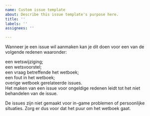 ```yaml
---
name: Custom issue template
about: Describe this issue template's purpose here.
title: ''
labels: ''
assignees: ''

---
```


Wanneer je een issue wil aanmaken kan je dit doen voor een van de volgende redenen waaronder:   

een wetswijziging;   
een wetsvoorstel;   
een vraag betreffende het wetboek;   
een fout in het wetboek;   
overige wetboek gerelateerde issues.   
Het maken van een issue voor ongeldige redenen leidt tot het niet behandelen van de issue.

De issues zijn niet gemaakt voor in-game problemen of persoonlijke situaties. Zorg er dus voor dat het puur om het wetboek gaat.
